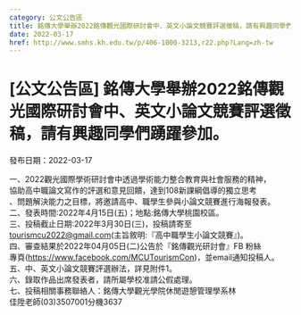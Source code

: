 ```yaml
---
category: 公文公告區
title: 銘傳大學舉辦2022銘傳觀光國際研討會中、英文小論文競賽評選徵稿，請有興趣同學們踴躍參加。
date: 2022-03-17
href: http://www.smhs.kh.edu.tw/p/406-1000-3213,r22.php?Lang=zh-tw
---
```


# [公文公告區] 銘傳大學舉辦2022銘傳觀光國際研討會中、英文小論文競賽評選徵稿，請有興趣同學們踴躍參加。

發布日期：2022-03-17

一、2022觀光國際學術研討會中透過學術能力整合教育與社會服務的精神，  
協助高中職論文寫作的評選和意見回饋，達到108新課綱倡導的獨立思考  
、問題解決能力之目標，將邀請高中、職學生參與小論文競賽進行海報發表。  
二、發表時間:2022年4月15日(五)；地點:銘傳大學桃園校區。  
三、投稿截止日期:2022年3月30日(三)，投稿請寄至  
tourismcu2022@gmail.com(主旨敘明:『高中職學生小論文競賽』)。  
四、審查結果於2022年04月05日(二)公告於『銘傳觀光研討會』FB 粉絲  
專頁(https://www.facebook.com/MCUTourismCon)，並email通知投稿人。  
五、中、英文小論文競賽評選辦法，詳見附件1。  
六、錄取作品出席發表者，請所屬學校准請公假處理。  
七、投稿相關事務聯絡人：銘傳大學觀光學院休閒遊憩管理學系林  
佳陞老師(03)3507001分機3637

